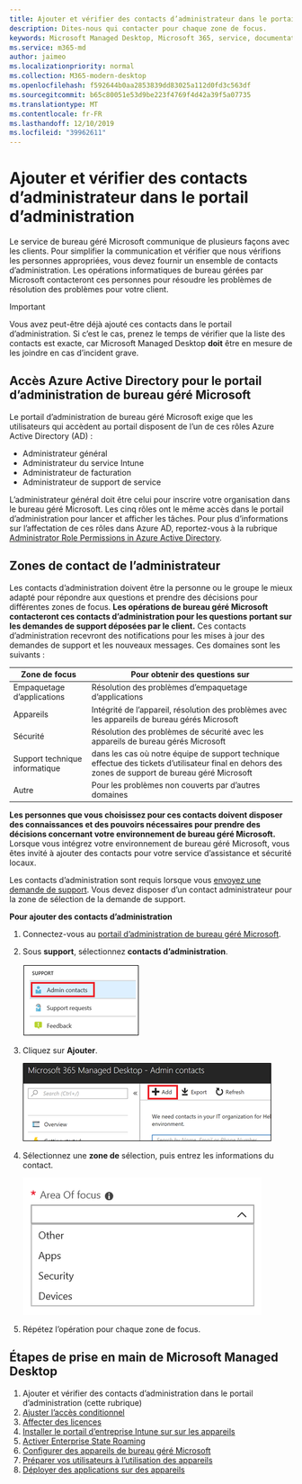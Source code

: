 ```yaml
---
title: Ajouter et vérifier des contacts d’administrateur dans le portail d’administration
description: Dites-nous qui contacter pour chaque zone de focus.
keywords: Microsoft Managed Desktop, Microsoft 365, service, documentation
ms.service: m365-md
author: jaimeo
ms.localizationpriority: normal
ms.collection: M365-modern-desktop
ms.openlocfilehash: f592644b0aa2853839dd83025a112d0fd3c563df
ms.sourcegitcommit: b65c80051e53d9be223f4769f4d42a39f5a07735
ms.translationtype: MT
ms.contentlocale: fr-FR
ms.lasthandoff: 12/10/2019
ms.locfileid: "39962611"
---
```

# <a name="add-and-verify-admin-contacts-in-the-admin-portal"></a>Ajouter et vérifier des contacts d’administrateur dans le portail d’administration

Le service de bureau géré Microsoft communique de plusieurs façons avec les clients. Pour simplifier la communication et vérifier que nous vérifions les personnes appropriées, vous devez fournir un ensemble de contacts d’administration. Les opérations informatiques de bureau gérées par Microsoft contacteront ces personnes pour résoudre les problèmes de résolution des problèmes pour votre client.

> [!IMPORTANT]
> Vous avez peut-être déjà ajouté ces contacts dans le portail d’administration. Si c’est le cas, prenez le temps de vérifier que la liste des contacts est exacte, car Microsoft Managed Desktop **doit** être en mesure de les joindre en cas d’incident grave.

## <a name="azure-active-directory-access-for-microsoft-managed-desktop-admin-portal"></a>Accès Azure Active Directory pour le portail d’administration de bureau géré Microsoft

Le portail d’administration de bureau géré Microsoft exige que les utilisateurs qui accèdent au portail disposent de l’un de ces rôles Azure Active Directory (AD) :
- Administrateur général
- Administrateur du service Intune
- Administrateur de facturation
- Administrateur de support de service

L’administrateur général doit être celui pour inscrire votre organisation dans le bureau géré Microsoft. Les cinq rôles ont le même accès dans le portail d’administration pour lancer et afficher les tâches. Pour plus d’informations sur l’affectation de ces rôles dans Azure AD, reportez-vous à la rubrique [Administrator Role Permissions in Azure Active Directory](https://docs.microsoft.com/azure/active-directory/users-groups-roles/directory-assign-admin-roles). 

## <a name="admin-contact-areas-of-focus"></a>Zones de contact de l’administrateur

Les contacts d’administration doivent être la personne ou le groupe le mieux adapté pour répondre aux questions et prendre des décisions pour différentes zones de focus. **Les opérations de bureau géré Microsoft contacteront ces contacts d’administration pour les questions portant sur les demandes de support déposées par le client.** Ces contacts d’administration recevront des notifications pour les mises à jour des demandes de support et les nouveaux messages. Ces domaines sont les suivants :

Zone de focus | Pour obtenir des questions sur
--- | ---
Empaquetage d’applications | Résolution des problèmes d’empaquetage d’applications
Appareils | Intégrité de l’appareil, résolution des problèmes avec les appareils de bureau gérés Microsoft
Sécurité | Résolution des problèmes de sécurité avec les appareils de bureau gérés Microsoft
Support technique informatique | dans les cas où notre équipe de support technique effectue des tickets d’utilisateur final en dehors des zones de support de bureau géré Microsoft 
Autre | Pour les problèmes non couverts par d’autres domaines

**Les personnes que vous choisissez pour ces contacts doivent disposer des connaissances et des pouvoirs nécessaires pour prendre des décisions concernant votre environnement de bureau géré Microsoft.** Lorsque vous intégrez votre environnement de bureau géré Microsoft, vous êtes invité à ajouter des contacts pour votre service d’assistance et sécurité locaux. 

Les contacts d’administration sont requis lorsque vous [envoyez une demande de support](../working-with-managed-desktop/support.md). Vous devez disposer d’un contact administrateur pour la zone de sélection de la demande de support. 

**Pour ajouter des contacts d’administration**

1.  Connectez-vous au [portail d’administration de bureau géré Microsoft](https://aka.ms/mwaasportal). 

2.  Sous **support**, sélectionnez **contacts d’administration**. 

    ![Menu support, contacts administrateur dans la partie supérieure sélectionnée](images/admincontacts.png)

3. Cliquez sur **Ajouter**.

    ![Portail d’administration, bouton Ajouter, à gauche de l’option Exporter et actualiser](images/adminadd.png)

4.  Sélectionnez une **zone de** sélection, puis entrez les informations du contact. 

    ![Liste des domaines ciblés, tels que les autres, les applications et la sécurité](images/areaoffocus.png)

5. Répétez l’opération pour chaque zone de focus. 

## <a name="steps-to-get-started-with-microsoft-managed-desktop"></a>Étapes de prise en main de Microsoft Managed Desktop

1. Ajouter et vérifier des contacts d’administration dans le portail d’administration (cette rubrique)
2. [Ajuster l’accès conditionnel](conditional-access.md)
3. [Affecter des licences](assign-licenses.md)
4. [Installer le portail d’entreprise Intune sur sur les appareils](company-portal.md)
5. [Activer Enterprise State Roaming](enterprise-state-roaming.md)
6. [Configurer des appareils de bureau géré Microsoft](set-up-devices.md)
7. [Préparer vos utilisateurs à l’utilisation des appareils](get-started-devices.md)
8. [Déployer des applications sur des appareils](deploy-apps.md)